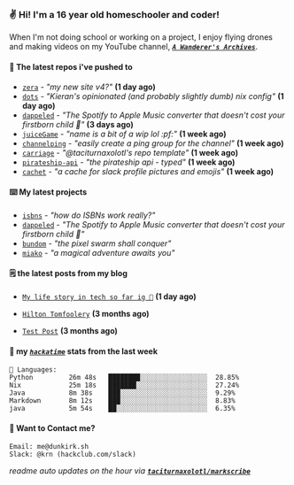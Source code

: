 ### ✌️ Hi! I'm a 16 year old homeschooler and coder!

When I'm not doing school or working on a project, I enjoy flying drones and making videos on my YouTube channel, [**_`A Wanderer's Archives`_**](https://youtube.com/@wanderer.archives).

#### 👷 The latest repos i've pushed to

- [`zera`](https://github.com/taciturnaxolotl/zera) - _"my new site v4?"_ **(1 day ago)**
- [`dots`](https://github.com/taciturnaxolotl/dots) - _"Kieran's opinionated (and probably slightly dumb) nix config"_ **(1 day ago)**
- [`dappeled`](https://github.com/taciturnaxolotl/dappeled) - _"The Spotify to Apple Music converter that doesn't cost your firstborn child 🍏"_ **(3 days ago)**
- [`juiceGame`](https://github.com/felixgao-0/juiceGame) - _"name is a bit of a wip lol :pf:"_ **(1 week ago)**
- [`channelping`](https://github.com/taciturnaxolotl/channelping) - _"easily create a ping group for the channel"_ **(1 week ago)**
- [`carriage`](https://github.com/taciturnaxolotl/carriage) - _"@taciturnaxolotl's repo template"_ **(1 week ago)**
- [`pirateship-api`](https://github.com/taciturnaxolotl/pirateship-api) - _"the pirateship api - typed"_ **(1 week ago)**
- [`cachet`](https://github.com/taciturnaxolotl/cachet) - _"a cache for slack profile pictures and emojis"_ **(1 week ago)**

#### ⌨️ My latest projects

- [`isbns`](https://github.com/taciturnaxolotl/isbns) - _"how do ISBNs work really?"_
- [`dappeled`](https://github.com/taciturnaxolotl/dappeled) - _"The Spotify to Apple Music converter that doesn't cost your firstborn child 🍏"_
- [`bundom`](https://github.com/taciturnaxolotl/bundom) - _"the pixel swarm shall conquer"_
- [`miako`](https://github.com/taciturnaxolotl/miako) - _"a magical adventure awaits you"_

#### 🗒️ the latest posts from my blog

- [`My life story in tech so far ig 🤷`](https://dunkirk.sh/blog/my-life-story-with-tech/) **(1 day ago)**

- [`Hilton Tomfoolery`](https://dunkirk.sh/blog/hilton-tomfoolery/) **(3 months ago)**

- [`Test Post`](https://dunkirk.sh/blog/test-post/) **(3 months ago)**



#### 📡 my [_`hackatime`_](https://waka.hackclub.com) stats from the last week

```text
💾 Languages:
Python         26m 48s   ████████░░░░░░░░░░░░░░░░░  28.85%
Nix            25m 18s   ███████░░░░░░░░░░░░░░░░░░  27.24%
Java           8m 38s    ███░░░░░░░░░░░░░░░░░░░░░░  9.29%
Markdown       8m 12s    ███░░░░░░░░░░░░░░░░░░░░░░  8.83%
java           5m 54s    ██░░░░░░░░░░░░░░░░░░░░░░░  6.35%
```

#### 📮 Want to Contact me?

```text
Email: me@dunkirk.sh
Slack: @krn (hackclub.com/slack)
```

_readme auto updates on the hour via [**`taciturnaxolotl/markscribe`**](https://github.com/taciturnaxolotl/markscribe)_
